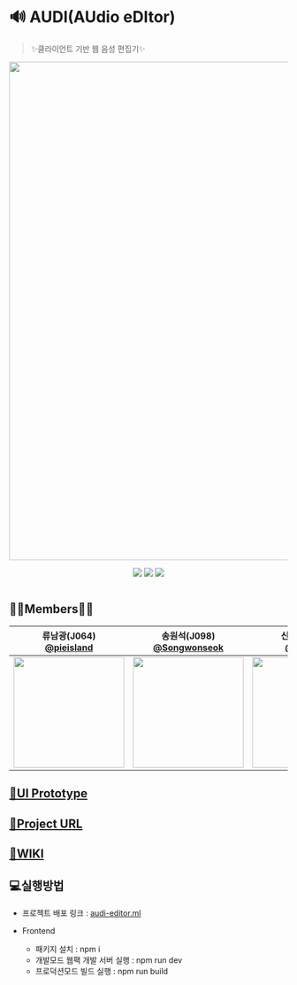 # 🔊 AUDI(AUdio eDItor)
> ✨클라이언트 기반 웹 음성 편집기✨

<div style="width:100%; display:flex; flex-direction: column; justify-content:center; align-items: center;">
  <img src="https://ifh.cc/g/PIGVGZ.png" width=900/>
   <p align-"center">
    <img src="https://img.shields.io/badge/javascript-ES6+-yellow?logo=javascript"/>
    <img src="https://img.shields.io/badge/typescript-v4.0.2-blue?logo=typescript&logoColor=007ACC" />
    <img src="https://img.shields.io/badge/node.js-v15.2.1-green?logo=node.js"/>
   </p>
</div>

## 👩‍💻Members👨‍💻

|           류남광(J064)<br/>[@pieisland](https://github.com/pieisland)          | 송원석(J098)<br/>[@Songwonseok](https://github.com/Songwonseok) | 신우진(J104)<br/> [@wooojini](https://github.com/wooojini) | 최정은(J206)<br/> [@Jeongeun-Choi](https://github.com/Jeongeun-Choi)          |
| :----------------------------------------------------------: | :---------------------------------------------: | :-------------------------------------------------: | ----------------------------------------------------------- | 
| <img src="https://avatars2.githubusercontent.com/u/35261724?s=460&u=514bbf937b4638c75c39ea1c89b13f42241001da&v=4" width=200> | <img src="https://avatars3.githubusercontent.com/u/7006837?s=460&u=5b6e7c433169c0c7b4ca093bfd1dbae6dc998c0b&v=4" width=200>           | <img src="https://user-images.githubusercontent.com/32856129/99922657-0bf59700-2d75-11eb-94c0-50df40daffa0.jpg" width=200>          |<img src="https://avatars0.githubusercontent.com/u/55783203?s=460&u=20b5c88d7b77a6c81c1272e066ec34943daf0c92&v=4" width=200>  |

## [🎨UI Prototype](https://ovenapp.io/view/q5bGJWiAvVedUkqksVhGGjf8NpimvrDb/)

## [🎼Project URL](http://www.audi-editor.ml/)

## [🥝WIKI](https://github.com/boostcamp-2020/Project14-A-Web-Audio-Editor/wiki)

## 💻실행방법
- 프로젝트 배포 링크 : [audi-editor.ml](audi-editor.ml)

- Frontend
  - 패키지 설치 : npm i
  - 개발모드 웹팩 개발 서버 실행 : npm run dev
  - 프로덕션모드 빌드 실행 : npm run build
